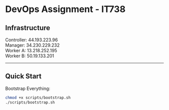 # DevOps Assignment - IT738

## Infrastructure

Controller: 44.193.223.96  
Manager: 34.230.229.232  
Worker A: 13.218.252.195  
Worker B: 50.19.133.201  

---

## Quick Start

Bootstrap Everything:
```bash
chmod +x scripts/bootstrap.sh
./scripts/bootstrap.sh
